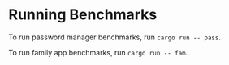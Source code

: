 # Running Benchmarks

To run password manager benchmarks, run `cargo run -- pass`.

To run family app benchmarks, run `cargo run -- fam`.

